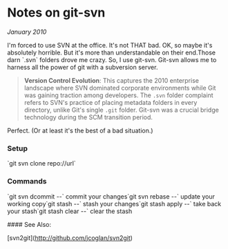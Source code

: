 # Notes on git-svn
*January 2010*





  I'm forced to use SVN at the office. It's not THAT bad. OK, so maybe it's absolutely horrible. But it's more than understandable on their end.Those darn \`.svn\` folders drove me crazy. So, I use git\-svn. Git\-svn allows me to harness all the power of git with a subversion server.

> **Version Control Evolution**: This captures the 2010 enterprise landscape where SVN dominated corporate environments while Git was gaining traction among developers. The `.svn` folder complaint refers to SVN's practice of placing metadata folders in every directory, unlike Git's single `.git` folder. Git-svn was a crucial bridge technology during the SCM transition period.

 Perfect. (Or at least it's the best of a bad situation.)

 ### Setup

 \`git svn clone repo://url\`

 ### Commands

 \`git svn dcommit \-\-\` commit your changes\`git svn rebase \-\-\` update your working copy\`git stash \-\-\` stash your changes\`git stash apply \-\-\` take back your stash\`git stash clear \-\-\` clear the stash

 \#### See Also:

 \[svn2git](http://github.com/jcoglan/svn2git)
